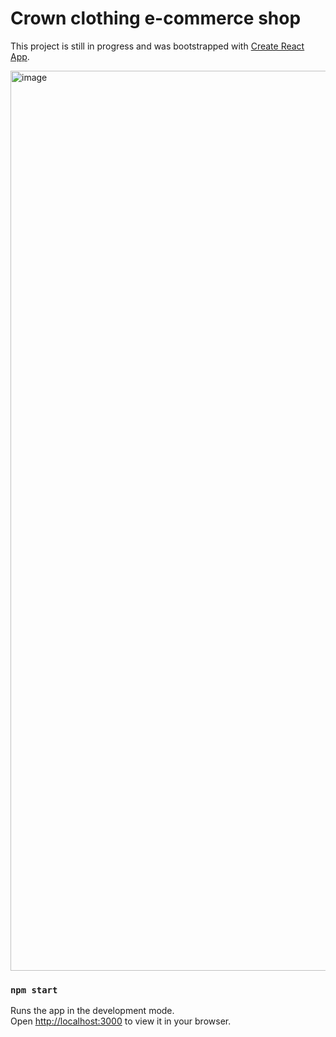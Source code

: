 # Crown clothing e-commerce shop

This project is still in progress and was bootstrapped with [Create React App](https://github.com/facebook/create-react-app).

<img width="1440" alt="image" src="https://user-images.githubusercontent.com/26350749/221175933-029d669e-6c7e-4d6b-9abe-8940102c6ec1.png">

### `npm start`

Runs the app in the development mode.\
Open [http://localhost:3000](http://localhost:3000) to view it in your browser.
